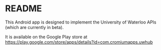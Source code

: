 # README

This Android app is designed to implement the University of Waterloo APIs (which are currently in beta).

It is available on the Google Play store at https://play.google.com/store/apps/details?id=com.cromiumapps.uwhub
